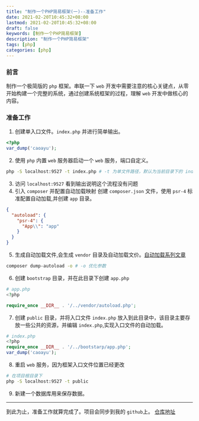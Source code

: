 ```yaml
---
title: "制作一个PHP简易框架(一)--准备工作"
date: 2021-02-20T10:45:32+08:00
lastmod: 2021-02-20T10:45:32+08:00
draft: false
keywords: [制作一个PHP简易框架]
description: "制作一个PHP简易框架"
tags: [php]
categories: [php]
---
```


### 前言

制作一个极简版的 `php` 框架。串联一下 `web` 开发中需要注意的核心关键点，从零开始构建一个完整的系统，通过创建系统框架的过程，理解 `web` 开发中做核心的内容。

### 准备工作

1. 创建单入口文件。`index.php` 并进行简单输出。

```php
<?php 
var_dump('caoayu');
```
2. 使用 `php` 内置 `web` 服务器启动一个 `web` 服务，端口自定义。
```bash
php -S localhost:9527 -t index.php # -t 为单文件路径，默认为当前目录下的 index.php，如果目录正确可以不加 -t 参数。
```
3. 访问 `localhost:9527` 看到输出说明这个流程没有问题
4. 引入 `composer` 并配置自动加载映射
创建 `composer.json` 文件，使用 `psr-4` 标准配置自动加载,并创建 `app` 目录。

```json
{
  "autoload": {
    "psr-4": {
      "App\\": "app"
    }
  }
}
```
5. 生成自动加载文件,会生成 `vendor` 目录及自动加载文价。[自动加载系列文章](https://www.caoayu.xyz/post/composer-autoload/)
```bash
composer dump-autoload -o # -o 优化参数
```
6. 创建 `bootstrap` 目录，并在此目录下创建 `app.php`

```php
# app.php
<?php

require_once __DIR__ . '/../vendor/autoload.php';
```
7. 创建 `public` 目录，并将入口文件 `index.php` 放入到此目录中，该目录主要存放一些公共的资源，并编辑 `index.php`,实现入口文件的自动加载。

```php
# index.php
<?php
require_once __DIR__ . '/../bootstarp/app.php';
var_dump('caoayu');
```
8. 重启 `web` 服务，因为框架入口文件位置已经更改

```bash
# 在项目根目录下
php -S localhost:9527 -t public 
```
9. 新建一个数据库用来保存数据。

-------
到此为止，准备工作就算完成了。项目会同步到我的 `github`上。
[仓库地址](https://github.com/ayuayue/php-frame)














